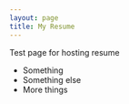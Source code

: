 ```yaml
---
layout: page
title: My Resume
---
```

Test page for hosting resume

* Something
* Something else
* More things
